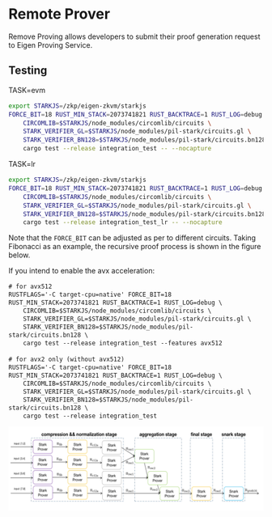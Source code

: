 # Remote Prover

Remove Proving allows developers to submit their proof generation request to Eigen Proving Service.

## Testing
TASK=evm
```bash
export STARKJS=/zkp/eigen-zkvm/starkjs
FORCE_BIT=18 RUST_MIN_STACK=2073741821 RUST_BACKTRACE=1 RUST_LOG=debug \
    CIRCOMLIB=$STARKJS/node_modules/circomlib/circuits \
    STARK_VERIFIER_GL=$STARKJS/node_modules/pil-stark/circuits.gl \
    STARK_VERIFIER_BN128=$STARKJS/node_modules/pil-stark/circuits.bn128 \
    cargo test --release integration_test -- --nocapture
```
TASK=lr
```bash
export STARKJS=/zkp/eigen-zkvm/starkjs
FORCE_BIT=18 RUST_MIN_STACK=2073741821 RUST_BACKTRACE=1 RUST_LOG=debug \
    CIRCOMLIB=$STARKJS/node_modules/circomlib/circuits \
    STARK_VERIFIER_GL=$STARKJS/node_modules/pil-stark/circuits.gl \
    STARK_VERIFIER_BN128=$STARKJS/node_modules/pil-stark/circuits.bn128 \
    cargo test --release integration_test_lr -- --nocapture
```
Note that the `FORCE_BIT` can be adjusted as per to different circuits.
Taking Fibonacci as an example, the recursive proof process is shown in the figure below.

If you intend to enable the avx acceleration:

```
# for avx512
RUSTFLAGS='-C target-cpu=native' FORCE_BIT=18 RUST_MIN_STACK=2073741821 RUST_BACKTRACE=1 RUST_LOG=debug \
    CIRCOMLIB=$STARKJS/node_modules/circomlib/circuits \
    STARK_VERIFIER_GL=$STARKJS/node_modules/pil-stark/circuits.gl \
    STARK_VERIFIER_BN128=$STARKJS/node_modules/pil-stark/circuits.bn128 \
    cargo test --release integration_test --features avx512

# for avx2 only (without avx512)
RUSTFLAGS='-C target-cpu=native' FORCE_BIT=18 RUST_MIN_STACK=2073741821 RUST_BACKTRACE=1 RUST_LOG=debug \
    CIRCOMLIB=$STARKJS/node_modules/circomlib/circuits \
    STARK_VERIFIER_GL=$STARKJS/node_modules/pil-stark/circuits.gl \
    STARK_VERIFIER_BN128=$STARKJS/node_modules/pil-stark/circuits.bn128 \
    cargo test --release integration_test
```

![proving-architecture](../docs/proving-architecture.png)
